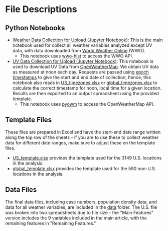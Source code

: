# File Descriptions
## Python Notebooks
- [Weather Data Collection for Upload (Jupyter Notebook)](WeatherDataCollection/UV%20Data%20Collection%20for%20Upload.ipynb): This is the main notebook used for collect all weather variables analyzed except UV data, with data downloaded from [World Weather Online](https://www.worldweatheronline.com/developer/) (WWO).
  - This notebook uses [wwo-hist](https://github.com/ekapope/WorldWeatherOnline) to access the WWO API.
- [UV Data Collection for Upload (Jupyter Notebook)](WeatherDataCollection/UV%20Data%20Collection%20for%20Upload.ipynb): This notebook is used to download UV Data from [OpenWeatherMap](https://openweathermap.org/). We obtain UV data as measured at noon each day. Requests are passed using [epoch timestamps](https://en.wikipedia.org/wiki/Unix_time) to give the start and end date of collection; hence, this notebook also reads in [US_timezones.xlsx](WeatherDataCollection/US_timezones.xlsx) or [global_timezones.xlsx](WeatherDataCollection/global_timezones.xlsx) to calculate the correct timestamp for noon, local time for a given location. Results are then exported to an output spreadsheet using the provided template.
  - This notebook uses [pyowm](https://github.com/csparpa/pyowm) to access the OpenWeatherMap API.

## Template Files
These files are prepared in Excel and have the start-end date range written along the top row of the sheets - if you are to use these to collect weather data for different date ranges, make sure to adjust these on the template files.
- [US_template.xlsx](WeatherDataCollection/US_template.xlsx) provides the template used for the 3149 U.S. locations in the analysis.
- [global_template.xlsx](WeatherDataCollection/global_template.xlsx) provides the template used for the 590 non-U.S. locations in the analysis.

## Data Files
The final data files, including case numbers, population density data, and data for all weather variables, are included in the [data](WeatherDataCollection/data) folder. The U.S. file was broken into two spreadsheets due to file size - the "Main Features" version includes the 9 variables included in the main article, with the remaining features in "Remaining Features."
